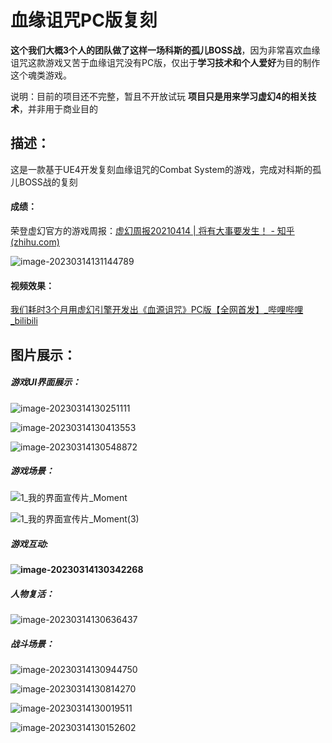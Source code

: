 # 血缘诅咒PC版复刻

**这个我们大概3个人的团队做了这样一场科斯的孤儿BOSS战**，因为非常喜欢血缘诅咒这款游戏又苦于血缘诅咒没有PC版，仅出于**学习技术和个人爱好**为目的制作这个魂类游戏。

说明：目前的项目还不完整，暂且不开放试玩 **项目只是用来学习虚幻4的相关技术**，并非用于商业目的



## 描述：

这是一款基于UE4开发复刻血缘诅咒的Combat System的游戏，完成对科斯的孤儿BOSS战的复刻

#### 成绩：

荣登虚幻官方的游戏周报：[虚幻周报20210414 | 将有大事要发生！ - 知乎 (zhihu.com)](https://zhuanlan.zhihu.com/p/364651384)

![image-20230314131144789](血缘诅咒PC版复刻.assets/image-20230314131144789.png)

#### 视频效果：

[我们耗时3个月用虚幻引擎开发出《血源诅咒》PC版【全网首发】_哔哩哔哩_bilibili](https://www.bilibili.com/video/BV1K64y1S7e4/?vd_source=4557bf5dbac04d734a4b28b0daae5c2f)

## 图片展示：

##### 游戏UI界面展示：

![image-20230314130251111](血缘诅咒PC版复刻.assets/image-20230314130251111.png)

![image-20230314130413553](血缘诅咒PC版复刻.assets/image-20230314130413553.png)

![image-20230314130548872](血缘诅咒PC版复刻.assets/image-20230314130548872.png)

##### 游戏场景：

![1_我的界面宣传片_Moment](血缘诅咒PC版复刻.assets/1_我的界面宣传片_Moment.jpg)



![1_我的界面宣传片_Moment(3)](血缘诅咒PC版复刻.assets/1_我的界面宣传片_Moment(3).jpg)

##### 游戏互动:

**![image-20230314130342268](血缘诅咒PC版复刻.assets/image-20230314130342268.png)**

##### 人物复活：

![image-20230314130636437](血缘诅咒PC版复刻.assets/image-20230314130636437.png)

##### 战斗场景：

![image-20230314130944750](血缘诅咒PC版复刻.assets/image-20230314130944750.png)

![image-20230314130814270](血缘诅咒PC版复刻.assets/image-20230314130814270.png)

![image-20230314130019511](血缘诅咒PC版复刻.assets/image-20230314130019511.png)

![image-20230314130152602](血缘诅咒PC版复刻.assets/image-20230314130152602.png)


